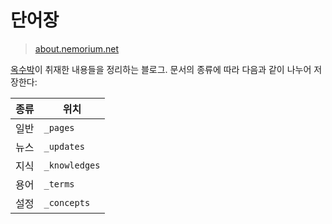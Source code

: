 # 단어장
> [about.nemorium.net](https://about.nemorium.net)

[옥수박](https://github.com/oxmhpark)이 취재한 내용들을 정리하는 블로그. 문서의 종류에 따라 다음과 같이 나누어 저장한다:

|	종류		|	위치			|
|	----		|	----			|
|	일반		|	`_pages`		|
|	뉴스		|	`_updates`		|
|	지식		|	`_knowledges`	|
|	용어		|	`_terms`		|
|	설정		|	`_concepts`		|
